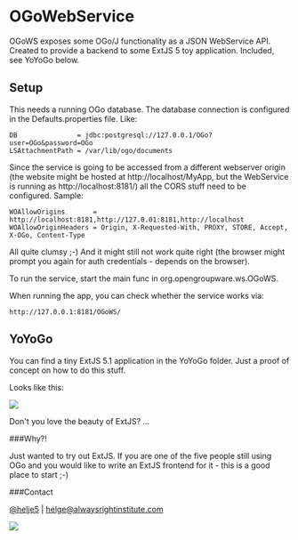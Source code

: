OGoWebService
=============

OGoWS exposes some OGo/J functionality as a JSON WebService API. Created to
provide a backend to some ExtJS 5 toy application. Included, see YoYoGo below.

## Setup

This needs a running OGo database. The database connection is configured in the
Defaults.properties file. Like:

    DB               = jdbc:postgresql://127.0.0.1/OGo?user=OGo&password=OGo
    LSAttachmentPath = /var/lib/ogo/documents

Since the service is going to be accessed from a different webserver origin
(the website might be hosted at http://localhost/MyApp, but the WebService is
running as http://localhost:8181/) all the CORS stuff need to be configured.
Sample:

    WOAllowOrigins       = http://localhost:8181,http://127.0.01:8181,http://localhost
    WOAllowOriginHeaders = Origin, X-Requested-With, PROXY, STORE, Accept, X-OGo, Content-Type

All quite clumsy ;-) And it might still not work quite right (the browser might
prompt you again for auth credentials - depends on the browser).

To run the service, start the main func in org.opengroupware.ws.OGoWS.

When running the app, you can check whether the service works via:

    http://127.0.0.1:8181/OGoWS/

## YoYoGo

You can find a tiny ExtJS 5.1 application in the YoYoGo folder. Just a proof
of concept on how to do this stuff.

Looks like this:

![](http://i.imgur.com/QG91eEO.png)

Don't you love the beauty of ExtJS? ...

###Why?!

Just wanted to try out ExtJS. If you are one of the five people still using
OGo and you would like to write an ExtJS frontend for it - this is a good place
to start ;-)

###Contact

[@helje5](http://twitter.com/helje5) | helge@alwaysrightinstitute.com

![](http://www.alwaysrightinstitute.com/ARI.png)

